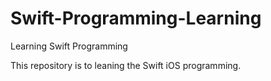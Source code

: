 # Swift-Programming-Learning
Learning Swift Programming

This repository is to leaning the Swift iOS programming.
